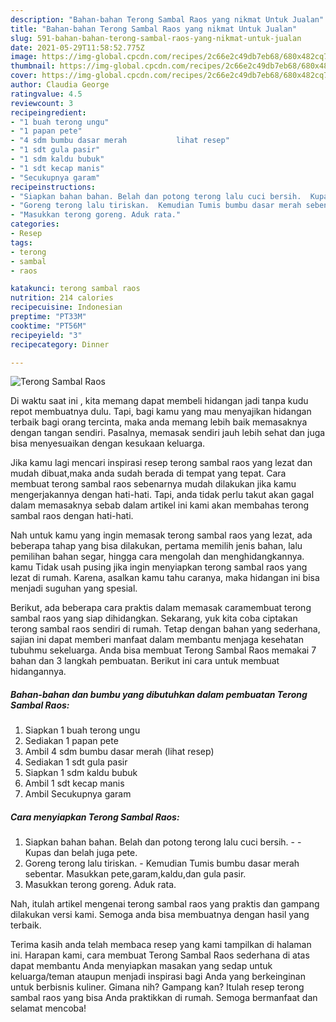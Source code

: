```yaml
---
description: "Bahan-bahan Terong Sambal Raos yang nikmat Untuk Jualan"
title: "Bahan-bahan Terong Sambal Raos yang nikmat Untuk Jualan"
slug: 591-bahan-bahan-terong-sambal-raos-yang-nikmat-untuk-jualan
date: 2021-05-29T11:58:52.775Z
image: https://img-global.cpcdn.com/recipes/2c66e2c49db7eb68/680x482cq70/terong-sambal-raos-foto-resep-utama.jpg
thumbnail: https://img-global.cpcdn.com/recipes/2c66e2c49db7eb68/680x482cq70/terong-sambal-raos-foto-resep-utama.jpg
cover: https://img-global.cpcdn.com/recipes/2c66e2c49db7eb68/680x482cq70/terong-sambal-raos-foto-resep-utama.jpg
author: Claudia George
ratingvalue: 4.5
reviewcount: 3
recipeingredient:
- "1 buah terong ungu"
- "1 papan pete"
- "4 sdm bumbu dasar merah           lihat resep"
- "1 sdt gula pasir"
- "1 sdm kaldu bubuk"
- "1 sdt kecap manis"
- "Secukupnya garam"
recipeinstructions:
- "Siapkan bahan bahan. Belah dan potong terong lalu cuci bersih.  Kupas dan belah juga pete."
- "Goreng terong lalu tiriskan.  Kemudian Tumis bumbu dasar merah sebentar. Masukkan pete,garam,kaldu,dan gula pasir."
- "Masukkan terong goreng. Aduk rata."
categories:
- Resep
tags:
- terong
- sambal
- raos

katakunci: terong sambal raos 
nutrition: 214 calories
recipecuisine: Indonesian
preptime: "PT33M"
cooktime: "PT56M"
recipeyield: "3"
recipecategory: Dinner

---
```



![Terong Sambal Raos](https://img-global.cpcdn.com/recipes/2c66e2c49db7eb68/680x482cq70/terong-sambal-raos-foto-resep-utama.jpg)

Di waktu  saat ini , kita memang dapat membeli hidangan jadi tanpa kudu repot membuatnya dulu. Tapi, bagi kamu yang mau menyajikan hidangan terbaik bagi orang tercinta, maka anda memang lebih baik memasaknya dengan tangan sendiri. Pasalnya, memasak sendiri jauh lebih sehat dan juga bisa menyesuaikan dengan kesukaan keluarga.

Jika kamu lagi mencari inspirasi resep terong sambal raos yang lezat dan mudah dibuat,maka anda sudah berada di tempat yang tepat. Cara membuat terong sambal raos  sebenarnya mudah dilakukan jika kamu mengerjakannya dengan hati-hati. Tapi, anda tidak perlu takut akan gagal dalam memasaknya 
sebab dalam artikel ini kami akan membahas terong sambal raos dengan hati-hati.  



Nah untuk kamu yang ingin memasak terong sambal raos yang lezat, ada beberapa tahap yang bisa dilakukan, pertama memilih jenis bahan, lalu pemilihan bahan segar, hingga cara mengolah dan menghidangkannya. kamu Tidak usah pusing jika ingin menyiapkan terong sambal raos yang lezat di rumah. Karena, asalkan kamu  tahu caranya, maka hidangan ini bisa menjadi suguhan yang spesial.

Berikut, ada beberapa cara praktis  dalam memasak caramembuat terong sambal raos yang siap dihidangkan. Sekarang, yuk kita coba ciptakan terong sambal raos sendiri di rumah. Tetap dengan bahan yang sederhana, sajian ini dapat memberi manfaat dalam membantu menjaga kesehatan tubuhmu sekeluarga. Anda bisa membuat Terong Sambal Raos memakai 7 bahan dan 3 langkah pembuatan. Berikut ini cara untuk membuat hidangannya.

<!--inarticleads1-->

##### Bahan-bahan dan bumbu yang dibutuhkan dalam pembuatan Terong Sambal Raos:

1. Siapkan 1 buah terong ungu
1. Sediakan 1 papan pete
1. Ambil 4 sdm bumbu dasar merah           (lihat resep)
1. Sediakan 1 sdt gula pasir
1. Siapkan 1 sdm kaldu bubuk
1. Ambil 1 sdt kecap manis
1. Ambil Secukupnya garam




<!--inarticleads2-->

##### Cara menyiapkan Terong Sambal Raos:

1. Siapkan bahan bahan. Belah dan potong terong lalu cuci bersih. -  - Kupas dan belah juga pete.
1. Goreng terong lalu tiriskan.  - Kemudian Tumis bumbu dasar merah sebentar. Masukkan pete,garam,kaldu,dan gula pasir.
1. Masukkan terong goreng. Aduk rata.




Nah, itulah artikel mengenai  terong sambal raos  yang praktis dan gampang dilakukan versi kami. Semoga anda bisa membuatnya dengan hasil yang terbaik. 

Terima kasih anda telah membaca resep yang kami tampilkan di halaman ini. Harapan kami, cara membuat  Terong Sambal Raos sederhana di atas dapat membantu Anda menyiapkan masakan yang sedap untuk keluarga/teman ataupun menjadi inspirasi bagi Anda yang berkeinginan untuk berbisnis kuliner. Gimana nih? Gampang kan? Itulah resep terong sambal raos yang bisa Anda praktikkan di rumah. Semoga bermanfaat dan selamat mencoba!

